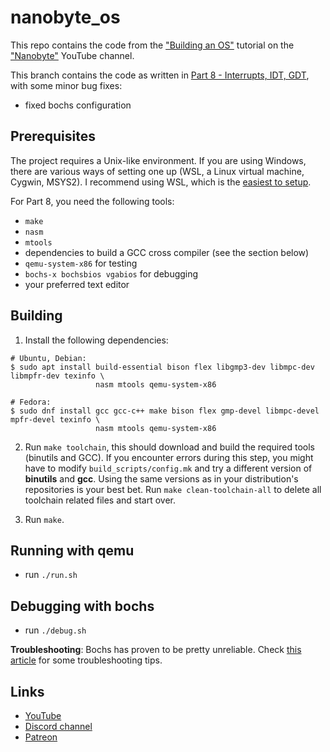 # nanobyte_os
This repo contains the code from the ["Building an OS"](https://www.youtube.com/watch?v=9t-SPC7Tczc&list=PLFjM7v6KGMpiH2G-kT781ByCNC_0pKpPN) tutorial on the ["Nanobyte"](https://www.youtube.com/channel/UCSPIuWADJIMIf9Erf--XAsA) YouTube channel.

This branch contains the code as written in [Part 8 - Interrupts, IDT, GDT](https://youtu.be/5LbXClJhxcs), with some minor bug fixes:

* fixed bochs configuration

## Prerequisites

The project requires a Unix-like environment. If you are using Windows, there are various ways of setting one up (WSL, a Linux virtual machine, Cygwin, MSYS2). I recommend using WSL, which is the [easiest to setup](https://learn.microsoft.com/en-us/windows/wsl/install).

For Part 8, you need the following tools:

* `make`
* `nasm`
* `mtools`
* dependencies to build a GCC cross compiler (see the section below)
* `qemu-system-x86` for testing
* `bochs-x bochsbios vgabios` for debugging
* your preferred text editor

## Building

1. Install the following dependencies:

```
# Ubuntu, Debian:
$ sudo apt install build-essential bison flex libgmp3-dev libmpc-dev libmpfr-dev texinfo \
                   nasm mtools qemu-system-x86
           
# Fedora:
$ sudo dnf install gcc gcc-c++ make bison flex gmp-devel libmpc-devel mpfr-devel texinfo \
                   nasm mtools qemu-system-x86
```

2. Run `make toolchain`, this should download and build the required tools (binutils and GCC). If you encounter errors during this step, you might have to modify `build_scripts/config.mk` and try a different version of **binutils** and **gcc**. Using the same versions as in your distribution's repositories is your best bet. Run `make clean-toolchain-all` to delete all toolchain related files and start over. 

3. Run `make`.

## Running with qemu

* run `./run.sh`

## Debugging with bochs

* run `./debug.sh`

**Troubleshooting**: Bochs has proven to be pretty unreliable. Check [this article](https://github.com/nanobyte-dev/nanobyte_os/wiki/Frequent-issues#bochs-doesnt-work) for some troubleshooting tips.

## Links

* [YouTube](https://www.youtube.com/channel/UCSPIuWADJIMIf9Erf--XAsA)
* [Discord channel](https://discord.gg/RgHc5XrCEw)
* [Patreon](https://www.patreon.com/nanobyte)